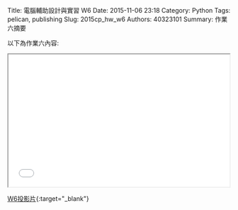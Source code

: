 Title: 電腦輔助設計與實習  W6
Date: 2015-11-06 23:18
Category: Python
Tags: pelican, publishing
Slug: 2015cp_hw_w6
Authors: 40323101
Summary: 作業六摘要

以下為作業六內容:

<iframe src="40323101_cp_w6_p.html" width="500" height="300"></iframe>

[W6投影片](40323101_cp_w6_p.html){:target="_blank"}




